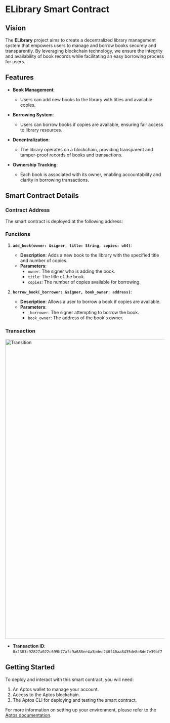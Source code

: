 # ELibrary Smart Contract

## Vision

The **ELibrary** project aims to create a decentralized library management system that empowers users to manage and borrow books securely and transparently. By leveraging blockchain technology, we ensure the integrity and availability of book records while facilitating an easy borrowing process for users.

## Features

- **Book Management**: 
  - Users can add new books to the library with titles and available copies.
  
- **Borrowing System**:
  - Users can borrow books if copies are available, ensuring fair access to library resources.

- **Decentralization**:
  - The library operates on a blockchain, providing transparent and tamper-proof records of books and transactions.

- **Ownership Tracking**:
  - Each book is associated with its owner, enabling accountability and clarity in borrowing transactions.

## Smart Contract Details

### Contract Address
The smart contract is deployed at the following address:

### Functions

1. **`add_book(owner: &signer, title: String, copies: u64)`**:
   - **Description**: Adds a new book to the library with the specified title and number of copies.
   - **Parameters**:
     - `owner`: The signer who is adding the book.
     - `title`: The title of the book.
     - `copies`: The number of copies available for borrowing.

2. **`borrow_book(_borrower: &signer, book_owner: address)`**:
   - **Description**: Allows a user to borrow a book if copies are available.
   - **Parameters**:
     - `_borrower`: The signer attempting to borrow the book.
     - `book_owner`: The address of the book's owner.


### Transaction 
<img width="948" alt="Transition" src="https://github.com/user-attachments/assets/26d8ca57-c096-4eb8-8e91-94825fd54623">


- **Transaction ID**: `0x2383c92827a022c699b77afc9a688ee4a3bdec240f40aa8435de8e8de7e39bf7`

## Getting Started

To deploy and interact with this smart contract, you will need:

1. An Aptos wallet to manage your account.
2. Access to the Aptos blockchain.
3. The Aptos CLI for deploying and testing the smart contract.

For more information on setting up your environment, please refer to the [Aptos documentation](https://aptos.dev/docs).
